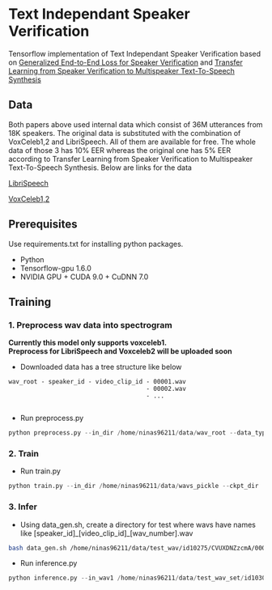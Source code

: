 # Text Independant Speaker Verification

Tensorflow implementation of Text Independant Speaker Verification based on [Generalized End-to-End Loss for Speaker Verification](https://arxiv.org/abs/1710.10467) and [Transfer Learning from Speaker Verification to Multispeaker Text-To-Speech Synthesis](https://arxiv.org/abs/1806.04558)


## Data
Both papers above used internal data which consist of
36M utterances from 18K speakers.
The original data is substituted with the combination of VoxCeleb1,2 and LibriSpeech. All of them are available for free. 
The whole data of those 3 has 10% EER whereas the original one has 5% EER according to Transfer Learning from Speaker Verification to Multispeaker Text-To-Speech Synthesis. 
Below are links for the data



[LibriSpeech](http://www.openslr.org/12/)

[VoxCeleb1,2](http://www.robots.ox.ac.uk/~vgg/data/voxceleb/)

## Prerequisites
Use requirements.txt for installing python packages.

- Python
- Tensorflow-gpu 1.6.0
- NVIDIA GPU + CUDA 9.0 + CuDNN 7.0


## Training

### 1. Preprocess wav data into spectrogram

**Currently this model only supports voxceleb1.**
</br>
**Preprocess for LibriSpeech and Voxceleb2 will be uploaded soon**
</br>

+ Downloaded data has a tree structure like below

```
wav_root - speaker_id - video_clip_id - 00001.wav
                                      - 00002.wav
                                      - ...
                                      
```
+ Run preprocess.py


```python
python preprocess.py --in_dir /home/ninas96211/data/wav_root --data_type vox1
```

### 2. Train 

+ Run train.py

```python
python train.py --in_dir /home/ninas96211/data/wavs_pickle --ckpt_dir ./ckpt
```

### 3. Infer

+ Using data\_gen.sh, create a directory for test where wavs have names like [speaker\_id]\_[video\_clip\_id]\_[wav\_number].wav


```bash
bash data_gen.sh /home/ninas96211/data/test_wav/id10275/CVUXDNZzcmA/00002.wav ~/data/test_wav_set
```

+ Run inference.py

```python
python inference.py --in_wav1 /home/ninas96211/data/test_wav_set/id10309_pwfqGqgezH4_00004.wav --in_wav2 /home/ninas96211/data/test_wav_set/id10296_f_k09R8r_cA_00004.wav --ckpt_file ./ckpt/model.ckpt-35000
```